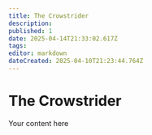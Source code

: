 ```yaml
---
title: The Crowstrider
description: 
published: 1
date: 2025-04-14T21:33:02.617Z
tags: 
editor: markdown
dateCreated: 2025-04-10T21:23:44.764Z
---
```


# The Crowstrider
Your content here
